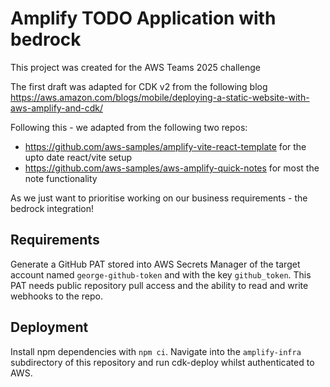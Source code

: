 # Amplify TODO Application with bedrock

This project was created for the AWS Teams 2025 challenge 

The first draft was adapted for CDK v2 from the following blog https://aws.amazon.com/blogs/mobile/deploying-a-static-website-with-aws-amplify-and-cdk/

Following this - we adapted from the following two repos:

- https://github.com/aws-samples/amplify-vite-react-template for the upto date react/vite setup
- https://github.com/aws-samples/aws-amplify-quick-notes for most the note functionality

As we just want to prioritise working on our business requirements - the bedrock integration!

## Requirements
Generate a GitHub PAT stored into AWS Secrets Manager of the target account named `george-github-token` and with the key
`github_token`. This PAT needs public repository pull access and the ability to read and write webhooks to the repo.

## Deployment
Install npm dependencies with `npm ci`. Navigate into the `amplify-infra` subdirectory of this repository and run cdk-deploy
whilst authenticated to AWS.
